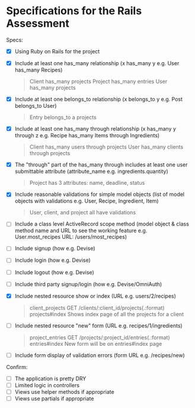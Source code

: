 # Specifications for the Rails Assessment

Specs:
- [x] Using Ruby on Rails for the project
- [x] Include at least one has_many relationship (x has_many y e.g. User has_many Recipes)
  > Client has_many projects
  > Project has_many entries
  > User has_many projects

- [x] Include at least one belongs_to relationship (x belongs_to y e.g. Post belongs_to User)
  > Entry belongs_to a projects

- [x] Include at least one has_many through relationship (x has_many y through z e.g. Recipe has_many Items through Ingredients)
  > Client has_many users through projects
  > User has_many clients through projects  

- [x] The "through" part of the has_many through includes at least one user submittable attribute (attribute_name e.g. ingredients.quantity)
  > Project has 3 attributes: name, deadline, status

- [x] Include reasonable validations for simple model objects (list of model objects with validations e.g. User, Recipe, Ingredient, Item)
  > User, client, and project all have validations

- [ ] Include a class level ActiveRecord scope method (model object & class method name and URL to see the working feature e.g. User.most_recipes URL: /users/most_recipes)

- [ ] Include signup (how e.g. Devise)
- [ ] Include login (how e.g. Devise)
- [ ] Include logout (how e.g. Devise)
- [ ] Include third party signup/login (how e.g. Devise/OmniAuth)

- [x] Include nested resource show or index (URL e.g. users/2/recipes)
  > client_projects GET    /clients/:client_id/projects(.:format)      projects#index
  > Shows index page of all the projects for a client

- [ ] Include nested resource "new" form (URL e.g. recipes/1/ingredients)
  > project_entries GET    /projects/:project_id/entries(.:format)     entries#index
  > New form will be on entries#index page  
  

- [ ] Include form display of validation errors (form URL e.g. /recipes/new)

Confirm:
- [ ] The application is pretty DRY
- [ ] Limited logic in controllers
- [ ] Views use helper methods if appropriate
- [ ] Views use partials if appropriate
